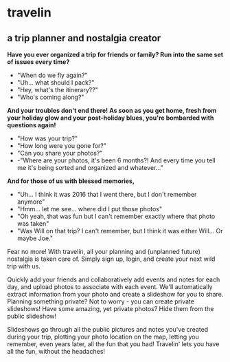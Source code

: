 # travelin

## a trip planner and nostalgia creator

**Have you ever organized a trip for friends or family? Run into the same set of issues every time?**

-   "When do we fly again?"
-   "Uh... what should I pack?"
-   "Hey, what's the itinerary??"
-   "Who's coming along?"

**And your troubles don't end there! As soon as you get home, fresh from your holiday glow and your post-holiday blues, you're bombarded with questions again!**

-   "How was your trip?"
-   "How long were you gone for?"
-   "Can you share your photos?"
-   -"Where are your photos, it's been 6 months?! And every time you tell me it's being sorted and organized and whatever..."

**And for those of us with blessed memories,**

-   "Uh... I think it was 2016 that I went there, but I don't remember anymore"
-   "Hmm... let me see... where did I put those photos"
-   "Oh yeah, that was fun but I can't remember exactly where that photo was taken"
-   "Was Will on that trip? I can't remember, but I think it was either Will... Or maybe Joe."

Fear no more! With travelin, all your planning and (unplanned future) nostalgia is taken care of. Simply sign up, login, and create your next wild trip with us.

Quickly add your friends and collaboratively add events and notes for each day, and upload photos to associate with each event. We'll automatically extract information from your photo and create a slideshow for you to share. Planning something private? Not to worry - you can create private slideshows! Have some amazing, yet private photos? Hide them from the public slideshow!

Slideshows go through all the public pictures and notes you've created during your trip, plotting your photo location on the map, letting you remember, even years later, all the fun that you had! Travelin' lets you have all the fun, without the headaches!
